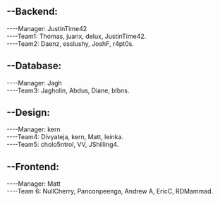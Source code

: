 ## --Backend:
----Manager: JustinTime42     
----Team1: Thomas, juanx, delux, JustinTime42.    
----Team2: Daenz, esslushy, JoshF, r4pt0s.    
    
## --Database:    
----Manager: Jagh       
----Team3: Jagholin, Abdus, Diane, blbns.
    
## --Design:        
----Manager: kern    
----Team4: Divyateja, kern, Matt, leinka.    
----Team5: cholo5ntrol, VV, JShilling4.
    
## --Frontend:        
----Manager: Matt    
----Team 6: NullCherry, Panconpeenga, Andrew A, EricC, RDMammad.
    
